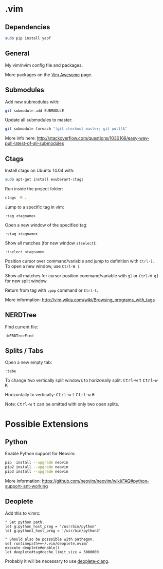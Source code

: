 # .vim #

## Dependencies ##

```bash
sudo pip install yapf
```

## General ##

My vim/nvim config file and packages.

More packages on the [Vim Awesome](http://vimawesome.com/) page.

## Submodules ##

Add new submodules with:
```bash
git submodule add SUBMODULE
```

Update all submodules to master:
```bash
git submodule foreach "(git checkout master; git pull)&"
```

More info here: http://stackoverflow.com/questions/1030169/easy-way-pull-latest-of-all-submodules

## Ctags ##

Install ctags on Ubuntu 14.04 with:
```bash
sudo apt-get install exuberant-ctags
```

Run inside the project folder:
```bash
ctags -R .
```

Jump to a specific tag in vim:
```vim
:tag <tagname>
```

Open a new window of the specified tag:
```vim
:stag <tagname>
```

Show all matches (for new window `stselect`):
```vim
:tselect <tagname>
```

Position cursor over command/variable and jump to definition with `Ctrl-]`. To open a new window, use `Ctrl-W ]`.

Show all matches for cursor position command/variable with `g]` or `Ctrl-W g]` for new split window.

Return from tag with `:pop` command or `Ctrl-t`.

More information:
http://vim.wikia.com/wiki/Browsing_programs_with_tags

## NERDTree ##

Find current file:
```vim
:NERDTreeFind
```

## Splits / Tabs ##
Open a new empty tab:
```vim
:tabe
```

To change *two* vertically split windows to horizonally split:
<kbd>Ctrl</kbd>-<kbd>w</kbd> <kbd>t</kbd> <kbd>Ctrl</kbd>-<kbd>w</kbd> <kbd>K</kbd>

Horizontally to vertically: 
<kbd>Ctrl</kbd>-<kbd>w</kbd> <kbd>t</kbd> <kbd>Ctrl</kbd>-<kbd>w</kbd> <kbd>H</kbd>

Note: <kbd>Ctrl</kbd>-<kbd>w</kbd> <kbd>t</kbd> can be omitted with only two open splits.

# Possible Extensions #

## Python ##

Enable Python support for Neovim:
```bash
pip  install --upgrade neovim
pip2 install --upgrade neovim
pip3 install --upgrade neovim
```

More information: https://github.com/neovim/neovim/wiki/FAQ#python-support-isnt-working

## Deoplete ##

Add this to vimrc:
```vim
" Set python path.
let g:python_host_prog = '/usr/bin/python'
let g:python3_host_prog = '/usr/bin/python3'

" Should also be posssible with pathegon.
set runtimepath+=~/.vim/deoplete.nvim/
execute deoplete#enable()
let deoplete#tag#cache_limit_size = 5000000
```

Probably it will be necessary to use [deoplete-clang](https://github.com/zchee/deoplete-clang).
